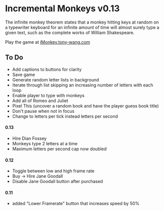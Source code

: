 Incremental Monkeys v0.13
=======

The infinite monkey theorem states that a monkey hitting keys at random on a typewriter keyboard for an infinite amount of time will almost surely type a given text, such as the complete works of William Shakespeare.

Play the game at [iMonkey.tony-wang.com](http://iMonkey.tony-wang.com)

To Do
------
- Add captions to buttons for clarity
- Save game
- Generate random letter lists in background
- 	Iterate through list skipping an increasing number of letters with each loop
- Enable player to type with monkeys
- Add all of Romeo and Juliet
- Pixel This (uncover a random book and have the player guess book title)
- Don't pause when not in focus
- Change to letters per tick instead letters per second


#### 0.13
- Hire Dian Fossey
- Monkeys type 2 letters at a time
- Maximum letters per second cap now doubled

#### 0.12

- Toggle between low and high frame rate
- Buy -> Hire Jane Goodall
- Disable Jane Goodall button after purchased

#### 0.11

- added "Lower Framerate" button that increases speed by 50%

